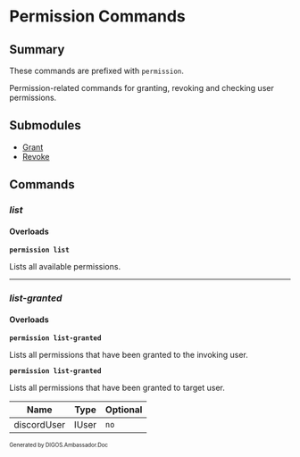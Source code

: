 ﻿Permission Commands
===================
## Summary
These commands are prefixed with `permission`. 

Permission-related commands for granting, revoking and checking user permissions.

## Submodules
* [Grant](permission_grant.md)
* [Revoke](permission_revoke.md)

## Commands
### *list*
#### Overloads
**`permission list`**

Lists all available permissions.

---

### *list-granted*
#### Overloads
**`permission list-granted`**

Lists all permissions that have been granted to the invoking user.

**`permission list-granted`**

Lists all permissions that have been granted to target user.

| Name | Type | Optional |
| --- | --- | --- |
| discordUser | IUser | `no` |

<sub><sup>Generated by DIGOS.Ambassador.Doc</sup></sub>